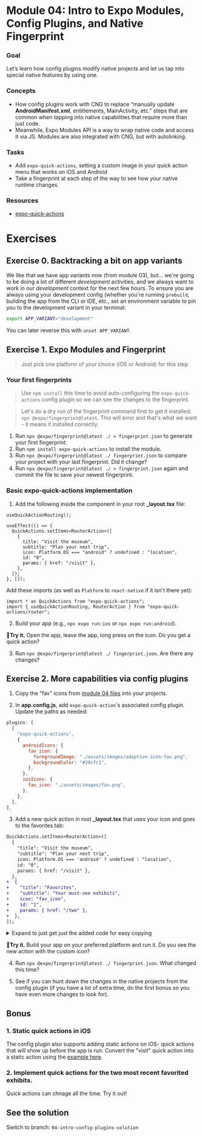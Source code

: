 # Module 04: Intro to Expo Modules, Config Plugins, and Native Fingerprint

### Goal

Let’s learn how config plugins modify native projects and let us tap into special native features by using one.

### Concepts

- How config plugins work with CNG to replace “manually update **AndroidManifest.xml**, entitlements, MainActivity, etc.” steps that are common when tapping into native capabilities that require more than just code.
- Meanwhile, Expo Modules API is a way to wrap native code and access it via JS. Modules are also integrated with CNG, but with autolinking.

### Tasks

- Add `expo-quick-actions`, setting a custom image in your quick action menu that works on iOS and Android
- Take a fingerprint at each step of the way to see how your native runtime changes.

### Resources

- [expo-quick-actions](https://github.com/EvanBacon/expo-quick-actions/blob/c9f54fb948026b75053082660695e0e78f7493b4/example/app.json#L54)

# Exercises

## Exercise 0. Backtracking a bit on app variants

We like that we have app variants now (from module 03), but... we're going to be doing a lot of different _development_ activities, and we always want to work in our _development_ context for the next few hours. To ensure you are always using your development config (whether you're running `prebuild`, building the app from the CLI or IDE, etc., set an environment variable to pin you to the development variant in your terminal:

```bash
export APP_VARIANT="development"
```

You can later reverse this with `unset APP_VARIANT`.

## Exercise 1. Expo Modules and Fingerprint

> Just pick one platform of your choice (iOS or Android) for this step

### Your first fingerprints

> Use `npm install` this time to avoid auto-configuring the `expo-quick-actions` config plugin so we can see the changes to the fingerprint.

> Let's do a dry run of the fingerprint command first to get it installed: `npx @expo/fingerprint@latest`. This will error and that's what we want - it means it installed correctly.

1. Run `npx @expo/fingerprint@latest ./ > fingerprint.json` to generate your first fingerprint.
2. Run `npm install expo-quick-actions` to install the module.
3. Run `npx @expo/fingerprint@latest ./ fingerprint.json` to compare your project with your last fingerprint. Did it change?
4. Run `npx @expo/fingerprint@latest ./ > fingerprint.json` again and commit the file to save your newest fingerprint.

### Basic expo-quick-actions implementation

1. Add the following inside the component in your root **\_layout.tsx** file:

```tsx
useQuickActionRouting();

useEffect(() => {
  QuickActions.setItems<RouterAction>([
    {
      title: "Visit the museum",
      subtitle: "Plan your next trip",
      icon: Platform.OS === "android" ? undefined : "location",
      id: "0",
      params: { href: "/visit" },
    },
  ]);
}, []);
```

Add these imports (as well as `Platform` to `react-native` if it isn't there yet):

```tsx
import * as QuickActions from "expo-quick-actions";
import { useQuickActionRouting, RouterAction } from "expo-quick-actions/router";
```

2. Build your app (e.g., `npx expo run:ios` or `npx expo run:android`).

🏃**Try it.** Open the app, leave the app, long press on the icon. Do you get a quick action?

3. Run `npx @expo/fingerprint@latest ./ fingerprint.json`. Are there any changes?

## Exercise 2. More capabilities via config plugins

1. Copy the "fav" icons from [module 04 files](/files/04/) into your projects.
<!-- TODO: create these files -->
2. In **app.config.js**, add `expo-quick-action`'s associated config plugin. Update the paths as needed:

```js
plugins: [
  [
    "expo-quick-actions",
    {
      androidIcons: {
        fav_icon: {
          foregroundImage: "./assets/images/adaptive-icon-fav.png",
          backgroundColor: "#29cfc1",
        },
      },
      iosIcons: {
        fav_icon: "./assets/images/fav.png",
      },
    },
  ],
],
```

3. Add a new quick action in root **\_layout.tsx** that uses your icon and goes to the favorites tab:

```diff
QuickActions.setItems<RouterAction>([
  {
    "title": "Visit the museum",
    "subtitle": "Plan your next trip",
    icon: Platform.OS === 'android' ? undefined : "location",
    id: "0",
    params: { href: "/visit" },
  },
+  {
+    "title": "Favorites",
+    "subtitle": "Your must-see exhibits",
+    icon: "fav_icon",
+    id: "1",
+    params: { href: "/two" },
+  },
]);
```

<details>
  <summary>Expand to just get just the added code for easy copying</summary>

```tsx
{
"title": "Favorites",
"subtitle": "Your must-see exhibits",
icon: "fav_icon",
id: "1",
params: { href: "/two" },
},
```

</details>

🏃**Try it.** Build your app on your preferred platform and run it. Do you see the new action with the custom icon?

4. Run `npx @expo/fingerprint@latest ./ fingerprint.json`. What changed this time?

5. See if you can hunt down the changes in the native projects from the config plugin (if you have a lot of extra time, do the first bonus so you have even more changes to look for).

## Bonus

### 1. Static quick actions in iOS

The config plugin also supports adding static actions on iOS- quick actions that will show up before the app is run. Convert the "visit" quick action into a static action using the [example here](https://github.com/EvanBacon/expo-quick-actions?tab=readme-ov-file#config-plugin).

### 2. Implement quick actions for the two most recent favorited exhibits.

Quick actions can chnage all the time. Try it out!

## See the solution

Switch to branch: `04-intro-config-plugins-solution`
